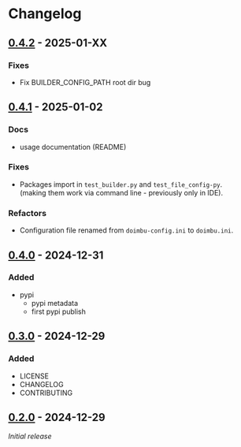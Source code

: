 # Changelog

## [0.4.2] - 2025-01-XX

### Fixes
- Fix BUILDER_CONFIG_PATH root dir bug  


## [0.4.1] - 2025-01-02

### Docs
- usage documentation (README)  

### Fixes
- Packages import in `test_builder.py` and `test_file_config-py`.  
  (making them work via command line - previously only in IDE).

### Refactors
- Configuration file renamed from `doimbu-config.ini` to `doimbu.ini`.


## [0.4.0] - 2024-12-31

### Added

- pypi
  - pypi metadata
  - first pypi publish


## [0.3.0] - 2024-12-29

### Added

- LICENSE  
- CHANGELOG  
- CONTRIBUTING  


## [0.2.0] - 2024-12-29

_Initial release_

[0.2.0]: https://gitlab.com/alex-carvalho-dockeration/doimbu/-/tags/0.2.0
[0.3.0]: https://gitlab.com/alex-carvalho-dockeration/doimbu/-/tags/0.3.0
[0.4.0]: https://gitlab.com/alex-carvalho-dockeration/doimbu/-/tags/0.4.0
[0.4.1]: https://gitlab.com/alex-carvalho-dockeration/doimbu/-/tags/0.4.1
[0.4.2]: https://gitlab.com/alex-carvalho-dockeration/doimbu/-/tags/0.4.2